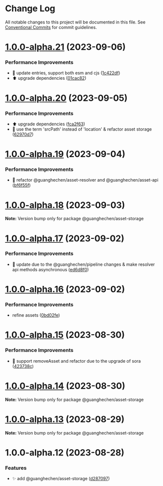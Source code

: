 # Change Log

All notable changes to this project will be documented in this file.
See [Conventional Commits](https://conventionalcommits.org) for commit guidelines.

# [1.0.0-alpha.21](https://github.com/guanghechen/asset/compare/@guanghechen/asset-storage@1.0.0-alpha.20...@guanghechen/asset-storage@1.0.0-alpha.21) (2023-09-06)


### Performance Improvements

* 🔧 update entries, support both esm and cjs ([1c422df](https://github.com/guanghechen/asset/commit/1c422df615d11c2f0a3adbba913b2652c802dd2f))
* ⬆️ upgrade dependencies ([01cac82](https://github.com/guanghechen/asset/commit/01cac8275b93839a1106e8f7cfe2b1b01ad277f8))





# [1.0.0-alpha.20](https://github.com/guanghechen/asset/compare/@guanghechen/asset-storage@1.0.0-alpha.19...@guanghechen/asset-storage@1.0.0-alpha.20) (2023-09-05)


### Performance Improvements

* ⬆️ upgrade dependencies ([fca2f63](https://github.com/guanghechen/asset/commit/fca2f631225e3468a5df8243559e226d1d306385))
* 🎨 use the term 'srcPath' instead of 'location' & refactor asset storage ([62970d7](https://github.com/guanghechen/asset/commit/62970d7a679e1ce344cf2710e3f9715006da2a29))





# [1.0.0-alpha.19](https://github.com/guanghechen/asset/compare/@guanghechen/asset-storage@1.0.0-alpha.18...@guanghechen/asset-storage@1.0.0-alpha.19) (2023-09-04)


### Performance Improvements

* :art:  refactor @guanghechen/asset-resolver and @guanghechen/asset-api ([bf6f55f](https://github.com/guanghechen/asset/commit/bf6f55f989bf44b8afa95592d66b8ccf604bf12b))





# [1.0.0-alpha.18](https://github.com/guanghechen/asset/compare/@guanghechen/asset-storage@1.0.0-alpha.17...@guanghechen/asset-storage@1.0.0-alpha.18) (2023-09-03)

**Note:** Version bump only for package @guanghechen/asset-storage





# [1.0.0-alpha.17](https://github.com/guanghechen/asset/compare/@guanghechen/asset-storage@1.0.0-alpha.16...@guanghechen/asset-storage@1.0.0-alpha.17) (2023-09-02)


### Performance Improvements

* 🎨 update due to the @guanghechen/pipeline changes & make resolver api methods asynchronous ([ed6d8f0](https://github.com/guanghechen/asset/commit/ed6d8f0e58870d4a176bf5b164dd06938bbf1846))





# [1.0.0-alpha.16](https://github.com/guanghechen/asset/compare/@guanghechen/asset-storage@1.0.0-alpha.15...@guanghechen/asset-storage@1.0.0-alpha.16) (2023-09-02)


### Performance Improvements

* refine assets ([0bd02fe](https://github.com/guanghechen/asset/commit/0bd02fee00d2d9314a75845f3f79918d63283308))





# [1.0.0-alpha.15](https://github.com/guanghechen/asset/compare/@guanghechen/asset-storage@1.0.0-alpha.14...@guanghechen/asset-storage@1.0.0-alpha.15) (2023-08-30)


### Performance Improvements

* 🎨 support removeAsset and refactor due to the upgrade of sora ([423738c](https://github.com/guanghechen/asset/commit/423738c06fa45516e6904746227c8ce0cc85ba67))





# [1.0.0-alpha.14](https://github.com/guanghechen/asset/compare/@guanghechen/asset-storage@1.0.0-alpha.13...@guanghechen/asset-storage@1.0.0-alpha.14) (2023-08-30)

**Note:** Version bump only for package @guanghechen/asset-storage





# [1.0.0-alpha.13](https://github.com/guanghechen/asset/compare/@guanghechen/asset-storage@1.0.0-alpha.12...@guanghechen/asset-storage@1.0.0-alpha.13) (2023-08-29)

**Note:** Version bump only for package @guanghechen/asset-storage





# 1.0.0-alpha.12 (2023-08-28)


### Features

* ✨ add @guanghechen/asset-storage ([d287097](https://github.com/guanghechen/asset/commit/d2870974f201c9a854fa8e7d315b91b34a6aa4d9))

